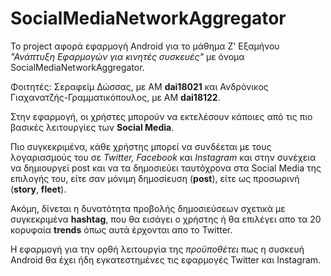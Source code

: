 # SocialMediaNetworkAggregator

Το project αφορά εφαρμογή Android για το μάθημα Ζ' Εξαμήνου _"Ανάπτυξη Εφαρμογών για κινητές συσκευές"_ με όνομα SocialMediaNetworkAggregator.

Φοιτητές: Σεραφείμ Δώσσας, με ΑΜ **dai18021** και Ανδρόνικος Γιαχανατζής-Γραμματικόπουλος, με ΑΜ **dai18122**.

Στην εφαρμογή, οι χρήστες μπορούν να εκτελέσουν κάποιες από τις πιο βασικές λειτουργίες των **Social Media**.

Πιο συγκεκριμένα, κάθε χρήστης μπορεί να συνδέεται με τους λογαριασμούς του σε _Twitter, Facebook_ και _Instagram_ και στην συνέχεια να δημιουργεί post και να τα δημοσιεύει ταυτόχρονα στα Social Media της επιλογής του, είτε σαν μόνιμη δημοσίευση (**post**), είτε ως προσωρινή (**story**, **fleet**).

Ακόμη, δίνεται η δυνατότητα προβολής δημοσιεύσεων σχετικά με συγκεκριμένα **hashtag**, που θα εισάγει ο χρήστης ή θα επιλέγει απο τα 20 κορυφαία **trends** όπως αυτά έρχονται απο το Twitter.

Η εφαρμογή για την ορθή λειτουργία της _προϋποθέτει_ πως η συσκευή Android θα έχει ήδη εγκατεστημένες τις εφαρμογές Twitter και Instagram.
